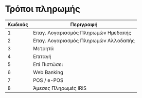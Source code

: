 # Τρόποι πληρωμής

| Κωδικός | Περιγραφή                            |
|---------|--------------------------------------|
| 1       | Επαγ. Λογαριασμός Πληρωμών Ημεδαπής  |
| 2       | Επαγ. Λογαριασμός Πληρωμών Αλλοδαπής |
| 3       | Μετρητά                              |
| 4       | Επιταγή                              |
| 5       | Επί Πιστώσει                         |
| 6       | Web Banking                          |
| 7       | POS / e-POS                          |
| 8       | Άμεσες Πληρωμές IRIS                 |
